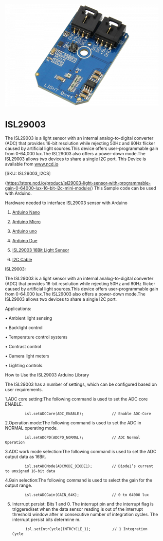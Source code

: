
[![ISL29003](ISL29003_I2C.png)](https://store.ncd.io/product/isl29003-light-sensor-with-programmable-gain-0-64000-lux-16-bit-i2c-mini-module/)

# ISL29003

The ISL29003 is a light sensor with an internal analog-to-digital converter (ADC) that provides 16-bit resolution while rejecting 50Hz and 60Hz flicker caused by artificial light sources.This device offers user-programmable gain from 0-64,000 lux.The ISL29003 also offers a power-down mode.The ISL29003 allows two devices to share a single I2C port.
This Device is available from www.ncd.io 

[SKU: ISL29003_I2CS]

(https://store.ncd.io/product/isl29003-light-sensor-with-programmable-gain-0-64000-lux-16-bit-i2c-mini-module/)
This Sample code can be used with Arduino.

Hardware needed to interface ISL29003 sensor with Arduino

1. <a href="https://store.ncd.io/product/i2c-shield-for-arduino-nano/">Arduino Nano</a>

2. <a href="https://store.ncd.io/product/i2c-shield-for-arduino-micro-with-i2c-expansion-port/">Arduino Micro</a>

3. <a href="https://store.ncd.io/product/i2c-shield-for-arduino-uno/">Arduino uno</a>

4. <a href="https://store.ncd.io/product/dual-i2c-shield-for-arduino-due-with-modular-communications-interface/">Arduino Due</a>

5. <a href="https://store.ncd.io/product/isl29003-light-sensor-with-programmable-gain-0-64000-lux-16-bit-i2c-mini-module/">ISL29003 16Bit Light Sensor</a>

6. <a href="https://store.ncd.io/product/i%C2%B2c-cable/">I2C Cable</a>

ISL29003:

The ISL29003 is a light sensor with an internal analog-to-digital converter (ADC) that provides 16-bit resolution while rejecting 50Hz and 60Hz flicker caused by artificial light sources.This device offers user-programmable gain from 0-64,000 lux.The ISL29003 also offers a power-down mode.The ISL29003 allows two devices to share a single I2C port.

Applications:

• Ambient light sensing

• Backlight control

• Temperature control systems

• Contrast control

• Camera light meters

• Lighting controls

How to Use the ISL29003 Arduino Library

The ISL29003 has a number of settings, which can be configured based on user requirements.
          
1.ADC core setting:The following command is used to set the ADC core ENABLE.

             isl.setADCCore(ADC_ENABLE);             // Enable ADC-Core
            
2.Operation mode:The following command is used to set the ADC in NORMAL operating mode.

             isl.setADCPD(ADCPD_NORMAL);             // ADC Normal Operation
             
3.ADC work mode selection:The following command is used to set the ADC output data as 16Bit.          
              
             isl.setADCMode(ADCMODE_DIODE1);         // Diode1’s current to unsigned 16-bit data
              
4.Gain selection:The following command is used to select the gain for the output range.            
              
             isl.setADCGain(GAIN_64K);               // 0 to 64000 lux
              
5. Interrupt persist: Bits 1 and 0. The interrupt pin and the interrupt flag is triggered/set when the data sensor reading is out of the interrupt threshold window after m consecutive number of integration cycles. The interrupt persist bits determine m.           
              
             isl.setIntrCycle(INTRCYCLE_1);          // 1 Integration Cycle
              
